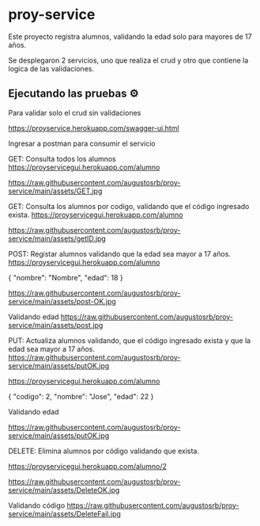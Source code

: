 # proy-service

Este proyecto registra alumnos, validando la edad solo para mayores de 17 años.

Se desplegaron 2 servicios, uno que realiza el crud y otro que contiene la logica de las validaciones.

## Ejecutando las pruebas ⚙️

Para validar solo el crud sin validaciones

https://proyservice.herokuapp.com/swagger-ui.html

Ingresar a postman para consumir el servicio

GET: Consulta todos los alumnos
https://proyservicegui.herokuapp.com/alumno

https://raw.githubusercontent.com/augustosrb/proy-service/main/assets/GET.jpg

GET: Consulta los alumnos por codigo, validando que el código ingresado exista.
https://proyservicegui.herokuapp.com/alumno

https://raw.githubusercontent.com/augustosrb/proy-service/main/assets/getID.jpg

POST: Registar alumnos validando que la edad sea mayor a 17 años.
https://proyservicegui.herokuapp.com/alumno

{
"nombre": "Nombre",
"edad": 18
}

https://raw.githubusercontent.com/augustosrb/proy-service/main/assets/post-OK.jpg

Validando edad
https://raw.githubusercontent.com/augustosrb/proy-service/main/assets/post.jpg


PUT: Actualiza alumnos validando, que el código ingresado exista y  que la edad sea mayor a 17 años.
https://raw.githubusercontent.com/augustosrb/proy-service/main/assets/putOK.jpg

https://proyservicegui.herokuapp.com/alumno

{
"codigo": 2,
"nombre": "Jose",
"edad": 22
}

Validando edad

https://raw.githubusercontent.com/augustosrb/proy-service/main/assets/putOK.jpg

DELETE: Elimina alumnos por código validando que exista.

https://proyservicegui.herokuapp.com/alumno/2

https://raw.githubusercontent.com/augustosrb/proy-service/main/assets/DeleteOK.jpg

Validando código
https://raw.githubusercontent.com/augustosrb/proy-service/main/assets/DeleteFail.jpg

